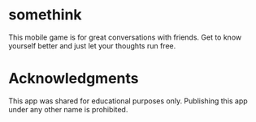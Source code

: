 # somethink

This mobile game is for great conversations with friends. Get to know yourself better and just let your thoughts run free.

# Acknowledgments

This app was shared for educational purposes only. Publishing this app under any other name is prohibited.

